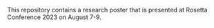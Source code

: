 This repository contains a research poster that is presented at Rosetta Conference 2023 on August 7-9. 
